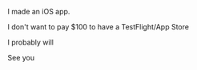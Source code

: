 I made an iOS app. 

I don't want to pay $100 to have a TestFlight/App Store

I probably will

See you
